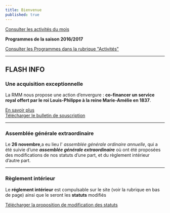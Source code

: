 ```yaml
---
title: Bienvenue
published: true
---
```


<p><a href="/pages/activites-du-mois.html" class="bouton">Consulter les activités du mois</a></p>  

**Programmes de la saison 2016/2017**

[Consulter les Programmes dans la rubrique "Activités"](/pages/activites.html)

---

## FLASH INFO  

### Une acquisition exceptionnelle

La RMM nous propose une action d’envergure : **co-financer un service royal offert par le roi Louis-Philippe à la reine Marie-Amélie en 1837**.

[En savoir plus](/pages/acquisition-2017.html)  
[Télécharger le bulletin de souscription](/fichiers/170510-acquisition-service-a-the.pdf)

---

### Assemblée générale extraordinaire

Le **26  novembre**,a eu lieu l' _assemblée générale ordinaire annuelle_, qui a été suivie d’une _**assemblée générale extraordinaire**_ où ont été proposées des modifications de nos statuts d’une part, et du règlement intérieur d’autre part.

---

### Règlement intérieur

Le **réglement intérieur** est compulsable sur le site (voir la rubrique en bas de page) ainsi que le seront les **statuts** modifiés

[Télécharger la proposition de modification des statuts](/fichiers/161115-proposition-de-modifications-des-statuts.pdf)
